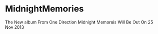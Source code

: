 MidnightMemories
================

The New album From One Direction Midnight Memoreis Will Be Out On 25 Nov 2013 
